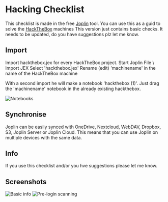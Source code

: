 # Hacking Checklist
This checklist is made in the free [Joplin](https://joplinapp.org) tool. You can use this as a guid to solve the [HackTheBox](https://www.hackthebox.com) machines
This version just contains basic checks. It needs to be updated, do you have suggestions plz let me know.
## Import
Import hackthebox.jex for every HackTheBox project.
Start Joplin
File \ Import JEX
Select 'hackthebox.jex'
Rename (edit) 'machinename' in the name of the HackTheBox machine

With a second import he will make a notebook 'hackthebox (1)'. Just drag the 'machinename' notebook in the already existing hackthebox.

![Notebooks](https://trebnie.nl/_github/joplin_notebooks.png)

## Synchronise
Joplin can be easily synced with OneDrive, Nextcloud, WebDAV, Dropbox, S3, Joplin Server or Joplin Cloud. This means that you can use Joplin on multiple devices with the same data.

## Info
If you use this checklist and/or you hve suggestions please let me know.

## Screenshots
![Basic info](https://trebnie.nl/_github/joplin_basic.png)
![Pre-login scanning](https://trebnie.nl/_github/joplin_scanning.png)
